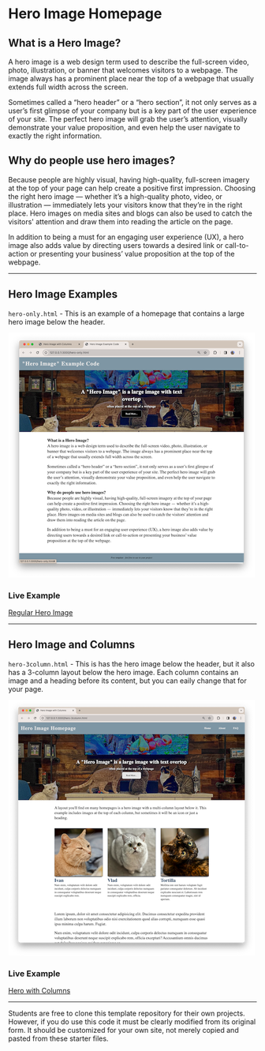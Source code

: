 # Hero Image Homepage


## What is a Hero Image?

A hero image is a web design term used to describe the full-screen video, photo, illustration, or banner that welcomes visitors to a webpage. The image always has a prominent place near the top of a webpage that usually extends full width across the screen.

Sometimes called a “hero header” or a “hero section”, it not only serves as a user’s first glimpse of your company but is a key part of the user experience of your site. The perfect hero image will grab the user’s attention, visually demonstrate your value proposition, and even help the user navigate to exactly the right information.


## Why do people use hero images?

Because people are highly visual, having high-quality, full-screen imagery at the top of your page can help create a positive first impression. Choosing the right hero image — whether it’s a high-quality photo, video, or illustration — immediately lets your visitors know that they’re in the right place. Hero images on media sites and blogs can also be used to catch the visitors' attention and draw them into reading the article on the page. 

In addition to being a must for an engaging user experience (UX), a hero image also adds value by directing users towards a desired link or call-to-action or presenting your business’ value proposition at the top of the webpage.

---

## Hero Image Examples

` hero-only.html ` - 
This is an example of a homepage that contains a large hero image below the header. 

![Hero Image](images/hero.png)

### Live Example

[Regular Hero Image](https://prof-anderson-uc.github.io/hero-image/)

---

## Hero Image and Columns

` hero-3column.html ` - 
This is has the hero image below the header, but it also has a 3-column layout below the hero image. Each column contains an image and a heading before its content, but you can eaily change that for your page. 

![Hero Image](images/hero-columns.png)

### Live Example
[Hero with Columns](https://prof-anderson-uc.github.io/hero-image/hero-3column.html)

---

Students are free to clone this template repository for their own projects. However, if you do use this code it must be clearly modified from its original form. It should be customized for your own site, not merely copied and pasted from these starter files. 
